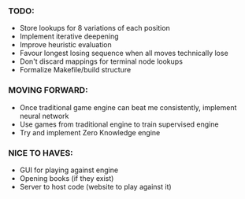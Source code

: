 ### TODO:
- Store lookups for 8 variations of each position
- Implement iterative deepening
- Improve heuristic evaluation
- Favour longest losing sequence when all moves technically lose
- Don't discard mappings for terminal node lookups
- Formalize Makefile/build structure

### MOVING FORWARD:
- Once traditional game engine can beat me consistently, implement neural network
- Use games from traditional engine to train supervised engine
- Try and implement Zero Knowledge engine

### NICE TO HAVES:
- GUI for playing against engine
- Opening books (if they exist)
- Server to host code (website to play against it)
